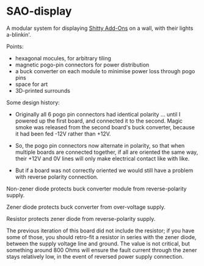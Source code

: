 # SAO-display

A modular system for displaying
[Shitty Add-Ons](https://hackaday.com/2019/03/20/introducing-the-shitty-add-on-v1-69bis-standard/)
on a wall, with their lights a-blinkin'.

Points:
- hexagonal mocules, for arbitrary tiling
- magnetic pogo-pin connectors for power distribution
- a buck converter on each module to minimise power loss through pogo pins
- space for art
- 3D-printed surrounds

Some design history:
- Originally all 6 pogo pin connectors had identical polarity ...
until I powered up the first board, and connected it to the second.
Magic smoke was released from the second board's buck converter,
because it had been fed -12V rather than +12V.

- So, the pogo pin connectors now alternate in polarity,
so that when multiple boards are connected together,
if all are oriented the same way, their +12V and 0V lines will
only make electrical contact like with like.

- But if a board was not correctly oriented we would still have a
problem with reverse polarity connection.

Non-zener diode protects buck converter module from reverse-polarity supply.

Zener diode protects buck converter from over-voltage supply.

Resistor protects zener diode from reverse-polarity supply.

The previous iteration of this board did not include the resistor;
if you have some of those, you should retro-fit a resistor in series
with the zener diode, between the supply voltage line and ground.
The value is not critical, but something around 800 Ohms will ensure
the fault current through the zener stays relatively low, in the event
of reversed power supply connection.


